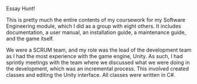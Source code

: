 Essay Hunt!

This is pretty much the entire contents of my coursework for my Software Engineering module, which I did as a group with eight others. It includes documentation, a user manual, an installation guide, a maintenance guide, and the game itself. 

We were a SCRUM team, and my role was the lead of the development team as I had the most experience with the game engine, Unity. As such, I had sprintly meetings with the team where we discussed what we were doing in the development, which was an incremental process. This involved created classes and editing the Unity interface. All classes were written in C#. 